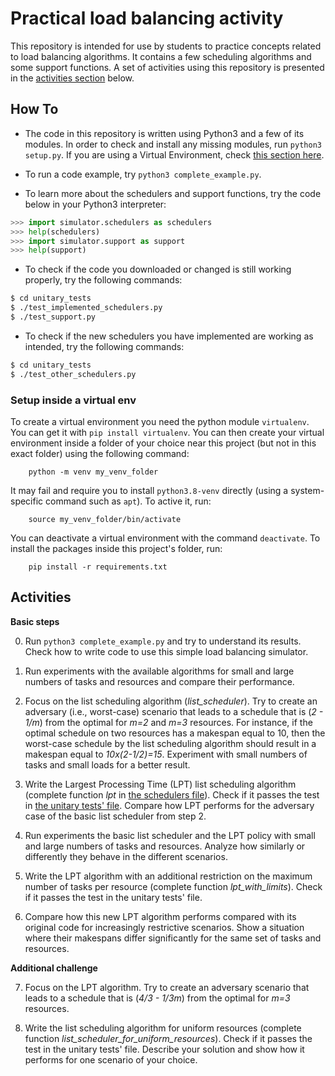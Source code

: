 # Practical load balancing activity

This repository is intended for use by students to practice concepts related to load balancing algorithms.
It contains a few scheduling algorithms and some support functions.
A set of activities using this repository is presented in the [activities section](#activities) below.

## How To

- The code in this repository is written using Python3 and a few of its modules.
In order to check and install any missing modules, run `python3 setup.py`. If you are using a Virtual Environment, check [this section here](#setup-inside-a-virtual-env).

- To run a code example, try `python3 complete_example.py`.

- To learn more about the schedulers and support functions, try the code below in your Python3 interpreter:

```python
>>> import simulator.schedulers as schedulers
>>> help(schedulers)
>>> import simulator.support as support
>>> help(support)
```

- To check if the code you downloaded or changed is still working properly, try the following commands:

```bash
$ cd unitary_tests
$ ./test_implemented_schedulers.py 
$ ./test_support.py
```

- To check if the new schedulers you have implemented are working as intended, try the following commands:

```bash
$ cd unitary_tests
$ ./test_other_schedulers.py 
```

### Setup inside a virtual env

To create a virtual environment you need the python module `virtualenv`.
You can get it with `pip install virtualenv`. 
You can then create your virtual environment inside a folder of your choice near this project (but not in this exact folder) using the following command:

```shell=bash
    python -m venv my_venv_folder
```

It may fail and require you to install `python3.8-venv` directly (using a system-specific command such as `apt`).
To active it, run: 


```shell=bash
    source my_venv_folder/bin/activate
```

You can deactivate a virtual environment with the command `deactivate`.
To install the packages inside this project's folder, run:

```shell=bash
    pip install -r requirements.txt
```

## Activities

**Basic steps**

0. Run `python3 complete_example.py` and try to understand its results. Check how to write code to use this simple load balancing simulator.

1. Run experiments with the available algorithms for small and large numbers of tasks and resources and compare their performance.

2. Focus on the list scheduling algorithm (*list\_scheduler*). Try to create an adversary (i.e., worst-case) scenario that leads to a schedule that is (*2 - 1/m*) from the optimal for *m=2* and *m=3* resources. For instance, if the optimal schedule on two resources has a makespan equal to 10, then the worst-case schedule by the list scheduling algorithm should result in a makespan equal to *10x(2-1/2)=15*. Experiment with small numbers of tasks and small loads for a better result.

3. Write the Largest Processing Time (LPT) list scheduling algorithm (complete function *lpt* in [the schedulers file](simulator/schedulers.py)). Check if it passes the test in [the unitary tests' file](unitary_tests/test_other_schedulers.py). Compare how LPT performs for the adversary case of the basic list scheduler from step 2.

4. Run experiments the basic list scheduler and the LPT policy with small and large numbers of tasks and resources. Analyze how similarly or differently they behave in the different scenarios.

5. Write the LPT algorithm with an additional restriction on the maximum number of tasks per resource (complete function *lpt\_with\_limits*). Check if it passes the test in the unitary tests' file.

6. Compare how this new LPT algorithm performs compared with its original code for increasingly restrictive scenarios. Show a situation where their makespans differ significantly for the same set of tasks and resources.

**Additional challenge**

7. Focus on the LPT algorithm. Try to create an adversary scenario that leads to a schedule that is (*4/3 - 1/3m*) from the optimal for *m=3* resources.

8. Write the list scheduling algorithm for uniform resources (complete function *list\_scheduler\_for\_uniform\_resources*). Check if it passes the test in the unitary tests' file. Describe your solution and show how it performs for one scenario of your choice.


